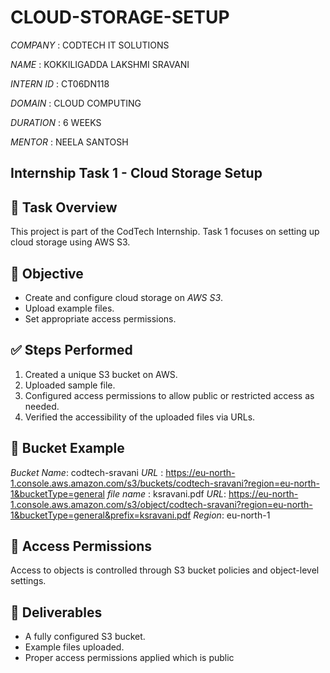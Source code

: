 # CLOUD-STORAGE-SETUP

*COMPANY* : CODTECH IT SOLUTIONS

*NAME* : KOKKILIGADDA LAKSHMI SRAVANI

*INTERN ID* : CT06DN118

*DOMAIN* : CLOUD COMPUTING 

*DURATION* : 6 WEEKS

*MENTOR* : NEELA SANTOSH

## Internship Task 1 - Cloud Storage Setup

## 🔧 Task Overview
This project is part of the CodTech Internship. Task 1 focuses on setting up cloud storage using AWS S3.

## 🧩 Objective
- Create and configure cloud storage on *AWS S3*.
- Upload example files.
- Set appropriate access permissions.

## ✅ Steps Performed
1. Created a unique S3 bucket on AWS.
2. Uploaded sample file. 
3. Configured access permissions to allow public or restricted access as needed.
4. Verified the accessibility of the uploaded files via URLs.

## 📁 Bucket Example
*Bucket Name*: codtech-sravani 
*URL* : https://eu-north-1.console.aws.amazon.com/s3/buckets/codtech-sravani?region=eu-north-1&bucketType=general
*file name* : ksravani.pdf
*URL*: https://eu-north-1.console.aws.amazon.com/s3/object/codtech-sravani?region=eu-north-1&bucketType=general&prefix=ksravani.pdf
*Region*: eu-north-1

## 🔐 Access Permissions
Access to objects is controlled through S3 bucket policies and object-level settings.

## 📝 Deliverables
- A fully configured S3 bucket.
- Example files uploaded.
- Proper access permissions applied which is public

